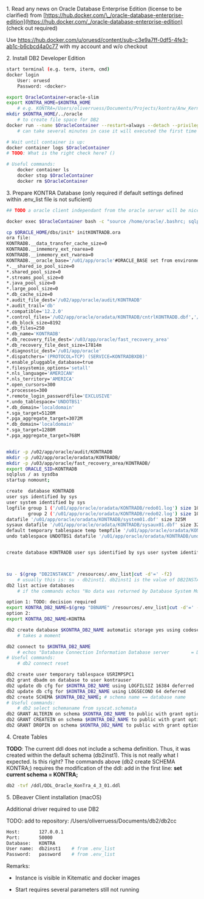 1\. Read any news on Oracle Database Enterprise Edition (license to be clarified) from [https://hub.docker.com/\_/oracle-database-enterprise-edition](https://hub.docker.com/_/oracle-database-enterprise-edition) (check out required)

Use <https://hub.docker.com/u/oruesd/content/sub-c3e9a7ff-0df5-4fe3-ab1c-b6cbcd4a0c77> with my account and w/o checkout

2\. Install DB2 Developer Edition

```sh
start terminal (e.g. term, iterm, cmd)
docker login
    User: oruesd
    Password: <docker>

export OracleContainer=oracle-slim
export KONTRA_HOME=$KONTRA_HOME 
    # e.g. KONTRA=/Users/oliverruess/Documents/Projects/kontra/Anw_Kernel_Adapter_Demo 
mkdir $KONTRA_HOME/../oracle
    # to create file space for DB2
docker run --name $OracleContainer --restart=always --detach --privileged=true -p 1521:1521 -p 5500:5500 -v "$KONTRA_HOME/../oracle/database:/ORCL" -v "$KONTRA_HOME/src/test/resources:/resources" -v "$KONTRA_HOME/ddl:/ddl" store/oracle/database-enterprise:12.2.0.1-slim
    # can take several minutes in case it will executed the first time

# Wait until container is up:
docker container logs $OracleContainer
# TODO: What is the right check here? ()

# Useful commands:
    docker container ls
    docker stop $OracleContainer
    docker rm $OracleContainer
```

3\. Prepare KONTRA Database (only required if default settings defined within .env\_list file is not suficient)

```sh
## TODO a oracle client independant from the oracle server will be nice in order to make the following robust even not a oracle container but a physical oracle is used

docker exec $OracleContainer bash -c "source /home/oracle/.bashrc; sqlplus SELECT TABLESPACE_NAME FROM USER_TABLESPACES;"

cp $ORACLE_HOME/dbs/init* initKONTRADB.ora
ora file:
KONTRADB.__data_transfer_cache_size=0
KONTRADB.__inmemory_ext_roarea=0
KONTRADB.__inmemory_ext_rwarea=0
KONTRADB.__oracle_base='/u01/app/oracle'#ORACLE_BASE set from environment
*.__shared_io_pool_size=0
*.shared_pool_size=0
*.streams_pool_size=0
*.java_pool_size=0
*.large_pool_size=0
*.db_cache_size=0
*.audit_file_dest='/u02/app/oracle/audit/KONTRADB'
*.audit_trail='db'
*.compatible='12.2.0'
*.control_files='/u02/app/oracle/oradata/KONTRADB/cntrlKONTRADB.dbf','/u03/app/oracle/fast_recovery_area/KONTRADB/cntrlKONTRADB2.dbf'
*.db_block_size=8192
*.db_files=250
*.db_name='KONTRADB'
*.db_recovery_file_dest='/u03/app/oracle/fast_recovery_area'
*.db_recovery_file_dest_size=17814m
*.diagnostic_dest='/u01/app/oracle'
*.dispatchers='(PROTOCOL=TCP) (SERVICE=KONTRADBXDB)'
*.enable_pluggable_database=true
*.filesystemio_options='setall'
*.nls_language='AMERICAN'
*.nls_territory='AMERICA'
*.open_cursors=300
*.processes=300
*.remote_login_passwordfile='EXCLUSIVE'
*.undo_tablespace='UNDOTBS1'
*.db_domain='localdomain'
*.sga_target=5120M
*.pga_aggregate_target=3072M
*.db_domain='localdomain'
*.sga_target=1280M
*.pga_aggregate_target=768M


mkdir -p /u02/app/oracle/audit/KONTRADB
mkdir -p /u02/app/oracle/oradata/KONTRADB/
mkdir -p /u03/app/oracle/fast_recovery_area/KONTRADB/
export ORACLE_SID=KONTRADB
sqlplus / as sysdba
startup nomount;

create  database KONTRADB 
user sys identified by sys 
user system identified by sys 
logfile group 1 ('/u01/app/oracle/oradata/KONTRADB/redo01.log') size 100M, 
        group 2 ('/u01/app/oracle/oradata/KONTRADB/redo02.log') size 100M 
datafile '/u01/app/oracle/oradata/KONTRADB/system01.dbf' size 325M 
sysaux datafile '/u01/app/oracle/oradata/KONTRADB/sysaux01.dbf' size 325M 
default temporary tablespace temp tempfile '/u01/app/oracle/oradata/KONTRADB/temp01.dbf' size 20M 
undo tablespace UNDOTBS1 datafile '/u01/app/oracle/oradata/KONTRADB/undotbs01.dbf' size 200M;


create database KONTRADB user sys identified by sys user system identified by sys logfile group 1 ('/u01/app/oracle/oradata/KONTRADB/redo01.log') size 100M, group 2 ('/u01/app/oracle/oradata/KONTRADB/redo02.log') size 100M datafile '/u01/app/oracle/oradata/KONTRADB/system01.dbf' size 325M sysaux datafile '/u01/app/oracle/oradata/KONTRADB/sysaux01.dbf' size 325M default temporary tablespace temp tempfile '/u01/app/oracle/oradata/KONTRADB/temp01.dbf' size 20M undo tablespace UNDOTBS1 datafile '/u01/app/oracle/oradata/KONTRADB/undotbs01.dbf' size 200M;



su - $(grep "DB2INSTANCE" /resources/.env_list|cut -d'=' -f2)
    # usually this is: su - db2inst1. db2inst1 is the value of DB2INSTANCE= in file .env_list (see chapter 0)
db2 list active databases
    # if the commands echos "No data was returned by Database System Monitor." there is no database active

option 1: TODO: decision required
export KONTRA_DB2_NAME=$(grep "DBNAME" /resources/.env_list|cut -d'=' -f2)
option 2:
export KONTRA_DB2_NAME=KONTRA

db2 create database $KONTRA_DB2_NAME automatic storage yes using codeset UTF-8 territory US pagesize 32768
    # takes a moment 

db2 connect to $KONTRA_DB2_NAME
    # echos "Database Connection Information Database server        = DB2/LINUXX8664 11.1.4.4 SQL authorization ID   = DB2INST1 Local database alias   = KONTRA"
# Useful commands: 
    # db2 connect reset

db2 create user temporary tablespace USRIMPSPC1
db2 grant dbadm on database to user kontrauser
db2 update db cfg for $KONTRA_DB2_NAME using LOGFILSIZ 16384 deferred
db2 update db cfg for $KONTRA_DB2_NAME using LOGSECOND 64 deferred
db2 create SCHEMA $KONTRA_DB2_NAME; # schema name == database name
# Useful commands:
    # db2 select schemaname from syscat.schemata
db2 GRANT ALTERIN on schema $KONTRA_DB2_NAME to public with grant option;
db2 GRANT CREATEIN on schema $KONTRA_DB2_NAME to public with grant option;
db2 GRANT DROPIN on schema $KONTRA_DB2_NAME to public with grant option;
```

4\. Create Tables

**TODO**: The current ddl does not include a schema definition. Thus, it was created within the default schema (db2inst1). This is not really what I expected. Is this right? The commands above (db2 create SCHEMA KONTRA;) requires the modification of the ddl: add in the first line: **set current schema = KONTRA;**

```sh
db2 -tvf /ddl/DDL_Oracle_KonTra_4_3_01.ddl
```

5\. DBeaver Client installation (macOS)

Additional driver required to use DB2

TODO: add to repository: /Users/oliverruess/Documents/db2/db2cc

```sh
Host:       127.0.0.1
Port:       50000
Database:   KONTRA
User name:  db2inst1    # from .env_list
Password:   password    # from .env_list
```

Remarks:

+ Instance is visible in Kitematic and docker images

+ Start requires several parameters still not running